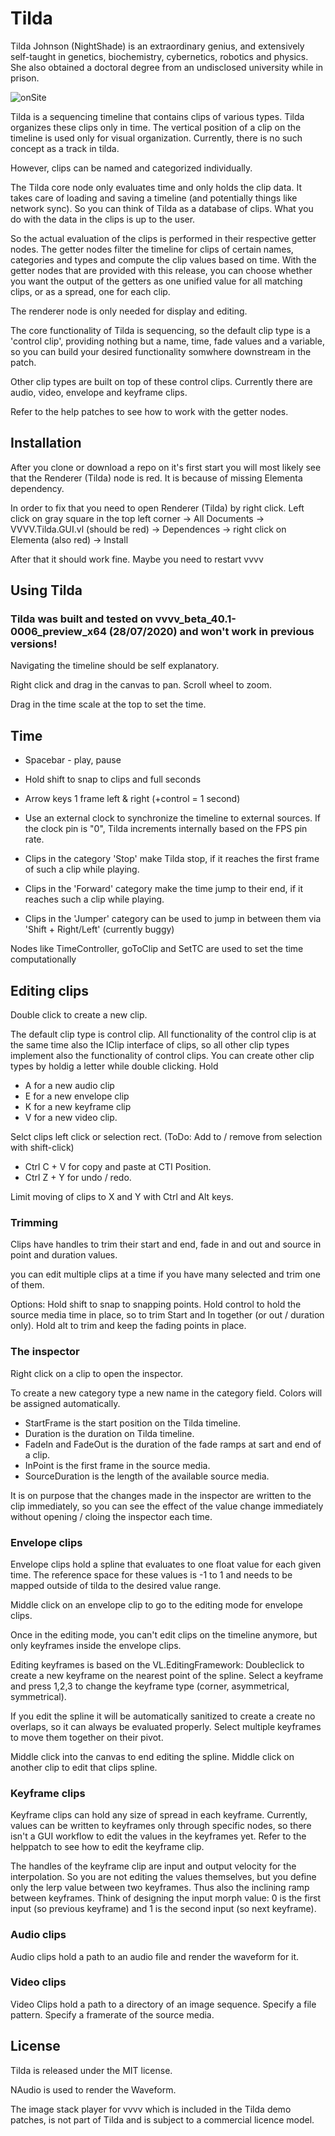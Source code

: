 # Tilda

Tilda Johnson (NightShade) is an extraordinary genius, and extensively self-taught in genetics, biochemistry, cybernetics, robotics and physics. She also obtained a doctoral degree from an undisclosed university while in prison.

![onSite](/onSite.jpg)

Tilda is a sequencing timeline that contains clips of various types. Tilda organizes these clips only in time. The vertical position of a clip on the timeline is used only for visual organization. Currently, there is no such concept as a track in tilda.

However, clips can be named and categorized individually.

The Tilda core node only evaluates time and only holds the clip data. It takes care of loading and saving a timeline (and potentially things like network sync). So you can think of Tilda as a database of clips. What you do with the data in the clips is up to the user.

So the actual evaluation of the clips is performed in their respective getter nodes. The getter nodes filter the timeline for clips of certain names, categories and types and compute the clip values based on time. With the getter nodes that are provided with this release, you can choose whether you want the output of the getters as one unified value for all matching clips, or as a spread, one for each clip.

The renderer node is only needed for display and editing.

The core functionality of Tilda is sequencing, so the default clip type is a 'control clip', providing nothing but a name, time, fade values and a variable, so you can build your desired functionality somwhere downstream in the patch.

Other clip types are built on top of these control clips. Currently there are audio, video, envelope and keyframe clips.

Refer to the help patches to see how to work with the getter nodes.

## Installation

After you clone or download a repo on it's first start you will most likely see that the Renderer (Tilda) node is red. It is because of missing Elementa dependency.

In order to fix that you need to open Renderer (Tilda) by right click. Left click on gray square in the top left corner -> All Documents -> VVVV.Tilda.GUI.vl (should be red) -> Dependences -> right click on Elementa (also red) -> Install

After that it should work fine. Maybe you need to restart vvvv

## Using Tilda

### Tilda was built and tested on vvvv_beta_40.1-0006_preview_x64 (28/07/2020) and won't work in previous versions!

Navigating the timeline should be self explanatory. 

Right click and drag in the canvas to pan. Scroll wheel to zoom.

Drag in the time scale at the top to set the time.

## Time
* Spacebar - play, pause
* Hold shift to snap to clips and full seconds
* Arrow keys 1 frame left & right (+control = 1 second) 

* Use an external clock to synchronize the timeline to external sources. If the clock pin is "0", Tilda increments internally based on the FPS pin rate.

* Clips in the category 'Stop' make Tilda stop, if it reaches the first frame of such a clip while playing.
* Clips in the 'Forward' category make the time jump to their end, if it reaches such a clip while playing.
* Clips in the 'Jumper' category can be used to jump in between them via 'Shift + Right/Left' (currently buggy)

Nodes like TimeController, goToClip and SetTC are used to set the time computationally

## Editing clips

Double click to create a new clip.

The default clip type is control clip. All functionality of the control clip is at the same time also the IClip interface of clips, so all other clip types implement also the functionality of control clips.
You can create other clip types by holdig a letter while double clicking. Hold
* A for a new audio clip
* E for a new envelope clip
* K for a new keyframe clip
* V for a new video clip.

Selct clips left click or selection rect.
(ToDo: Add to / remove from selection with shift-click)

* Ctrl C + V for copy and paste at CTI Position.
* Ctrl Z + Y for undo / redo.

Limit moving of clips to X and Y with Ctrl and Alt keys.

### Trimming

Clips have handles to trim their start and end, fade in and out and source in point and duration values.

you can edit multiple clips at a time if you have many selected and trim one of them.

Options:
Hold shift to snap to snapping points.
Hold control to hold the source media time in place, so to trim Start and In together (or out / duration only).
Hold alt to trim and keep the fading points in place.


### The inspector

Right click on a clip to open the inspector.

To create a new category type a new name in the category field. Colors will be assigned automatically.

* StartFrame is the start position on the Tilda timeline.
* Duration is the duration on Tilda timeline.
* FadeIn and FadeOut is the duration of the fade ramps at sart and end of a clip.
* InPoint is the first frame in the source media.
* SourceDuration is the length of the available source media.

It is on purpose that the changes made in the inspector are written to the clip immediately, so you can see the effect of the value change immediately without opening / cloing the inspector each time.


### Envelope clips

Envelope clips hold a spline that evaluates to one float value for each given time. The reference space for these values is -1 to 1 and needs to be mapped outside of tilda to the desired value range.

Middle click on an envelope clip to go to the editing mode for envelope clips.

Once in the editing mode, you can't edit clips on the timeline anymore, but only keyframes inside the envelope clips.

Editing keyframes is based on the VL.EditingFramework:
Doubleclick to create a new keyframe on the nearest point of the spline.
Select a keyframe and press 1,2,3 to change the keyframe type (corner, asymmetrical, symmetrical).

If you edit the spline it will be automatically sanitized to create a create no overlaps, so it can always be evaluated properly.
Select multiple keyframes to move them together on their pivot.

Middle click into the canvas to end editing the spline.
Middle click on another clip to edit that clips spline.


### Keyframe clips

Keyframe clips can hold any size of spread in each keyframe. Currently, values can be written to keyframes only through specific nodes, so there isn't a GUI workflow to edit the values in the keyframes yet. Refer to the helppatch to see how to edit the keyframe clip.

The handles of the keyframe clip are input and output velocity for the interpolation. So you are not editing the values themselves, but you define only the lerp value between two keyframes. Thus also the inclining ramp between keyframes. Think of designing the input morph value: 0 is the first input (so previous keyframe) and 1 is the second input (so next keyframe).

### Audio clips
Audio clips hold a path to an audio file and render the waveform for it.

### Video clips
Video Clips hold a path to a directory of an image sequence.
Specify a file pattern.
Specify a framerate of the source media.


## License
Tilda is released under the MIT license.

NAudio is used to render the Waveform.

The image stack player for vvvv which is included in the Tilda demo patches, is not part of Tilda and is subject to a commercial licence model.


